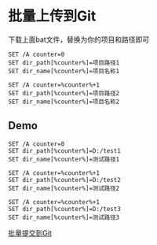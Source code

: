 # 批量上传到Git
下载上面bat文件，替换为你的项目和路径即可
```Batch
SET /A counter=0
SET dir_path[%counter%]=项目路径1
SET dir_name[%counter%]=项目名称1

SET /A counter=%counter%+1
SET dir_path[%counter%]=项目路径2
SET dir_name[%counter%]=项目名称2
```

## Demo
```Batch
SET /A counter=0
SET dir_path[%counter%]=D:/test1
SET dir_name[%counter%]=测试路径1

SET /A counter=%counter%+1
SET dir_path[%counter%]=D:/test2
SET dir_name[%counter%]=测试路径2

SET /A counter=%counter%+1
SET dir_path[%counter%]=D:/test3
SET dir_name[%counter%]=测试路径3
```

[批量提交到Git](https://www.cnblogs.com/hcbin/p/16329367.html)
